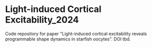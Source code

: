 # Light-induced Cortical Excitability_2024
Code repository for paper "Light-induced cortical excitability reveals programmable shape dynamics in starfish oocytes". DOI tbd.
